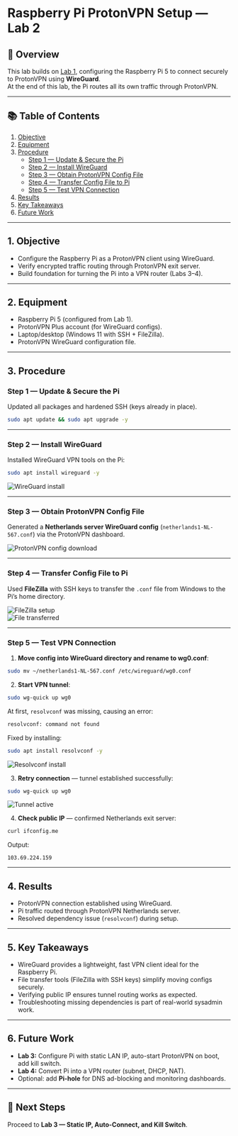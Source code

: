 # Raspberry Pi ProtonVPN Setup — Lab 2

## 📌 Overview
This lab builds on [Lab 1](raspberrypi_setup_readme.md), configuring the Raspberry Pi 5 to connect securely to ProtonVPN using **WireGuard**.  
At the end of this lab, the Pi routes all its own traffic through ProtonVPN.

---

## 📚 Table of Contents
1. [Objective](#1-objective)  
2. [Equipment](#2-equipment)  
3. [Procedure](#3-procedure)  
   - [Step 1 — Update & Secure the Pi](#step-1--update--secure-the-pi)  
   - [Step 2 — Install WireGuard](#step-2--install-wireguard)  
   - [Step 3 — Obtain ProtonVPN Config File](#step-3--obtain-protonvpn-config-file)  
   - [Step 4 — Transfer Config File to Pi](#step-4--transfer-config-file-to-pi)  
   - [Step 5 — Test VPN Connection](#step-5--test-vpn-connection)  
4. [Results](#4-results)  
5. [Key Takeaways](#5-key-takeaways)  
6. [Future Work](#6-future-work)  

---

## 1. Objective
- Configure the Raspberry Pi as a ProtonVPN client using WireGuard.  
- Verify encrypted traffic routing through ProtonVPN exit server.  
- Build foundation for turning the Pi into a VPN router (Labs 3–4).  

---

## 2. Equipment
- Raspberry Pi 5 (configured from Lab 1).  
- ProtonVPN Plus account (for WireGuard configs).  
- Laptop/desktop (Windows 11 with SSH + FileZilla).  
- ProtonVPN WireGuard configuration file.  

---

## 3. Procedure

### Step 1 — Update & Secure the Pi
Updated all packages and hardened SSH (keys already in place).  
```bash
sudo apt update && sudo apt upgrade -y
```

---

### Step 2 — Install WireGuard
Installed WireGuard VPN tools on the Pi:  
```bash
sudo apt install wireguard -y
```

![WireGuard install](images/pivpn/wireguard_install.png)

---

### Step 3 — Obtain ProtonVPN Config File
Generated a **Netherlands server WireGuard config** (`netherlands1-NL-567.conf`) via the ProtonVPN dashboard.  

![ProtonVPN config download](images/pivpn/createconfigfile.png)

---

### Step 4 — Transfer Config File to Pi
Used **FileZilla** with SSH keys to transfer the `.conf` file from Windows to the Pi’s home directory.  

![FileZilla setup](images/pivpn/filezillasetup.png)  
![File transferred](images/pivpn/filesentzilla.png)

---

### Step 5 — Test VPN Connection

1. **Move config into WireGuard directory and rename to wg0.conf**:  
```bash
sudo mv ~/netherlands1-NL-567.conf /etc/wireguard/wg0.conf
```

2. **Start VPN tunnel**:  
```bash
sudo wg-quick up wg0
```

At first, `resolvconf` was missing, causing an error:  
```bash
resolvconf: command not found
```
Fixed by installing:  
```bash
sudo apt install resolvconf -y
```

![Resolvconf install](images/pivpn/resolv.png)

3. **Retry connection** — tunnel established successfully:  
```bash
sudo wg-quick up wg0
```

![Tunnel active](images/pivpn/ranwg0.png)

4. **Check public IP** — confirmed Netherlands exit server:  
```bash
curl ifconfig.me
```
Output:  
```
103.69.224.159
```

---

## 4. Results
- ProtonVPN connection established using WireGuard.  
- Pi traffic routed through ProtonVPN Netherlands server.  
- Resolved dependency issue (`resolvconf`) during setup.  

---

## 5. Key Takeaways
- WireGuard provides a lightweight, fast VPN client ideal for the Raspberry Pi.  
- File transfer tools (FileZilla with SSH keys) simplify moving configs securely.  
- Verifying public IP ensures tunnel routing works as expected.  
- Troubleshooting missing dependencies is part of real-world sysadmin work.  

---

## 6. Future Work
- **Lab 3:** Configure Pi with static LAN IP, auto-start ProtonVPN on boot, add kill switch.  
- **Lab 4:** Convert Pi into a VPN router (subnet, DHCP, NAT).  
- Optional: add **Pi-hole** for DNS ad-blocking and monitoring dashboards.  

---

## 🔗 Next Steps
Proceed to **Lab 3 — Static IP, Auto-Connect, and Kill Switch**.

